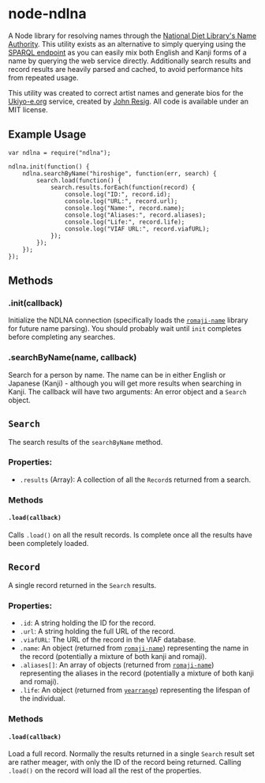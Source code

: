 node-ndlna
==========

A Node library for resolving names through the [National Diet Library's Name Authority](http://id.ndl.go.jp/auth/ndlna). This utility exists as an alternative to simply querying using the [SPARQL endpoint](http://iss.ndl.go.jp/ndla/sparql/) as you can easily mix both English and Kanji forms of a name by querying the web service directly. Additionally search results and record results are heavily parsed and cached, to avoid performance hits from repeated usage.

This utility was created to correct artist names and generate bios for the [Ukiyo-e.org](http://ukiyo-e.org/) service, created by [John Resig](http://ejohn.org/). All code is available under an MIT license.

## Example Usage

    var ndlna = require("ndlna");
    
    ndlna.init(function() {
        ndlna.searchByName("hiroshige", function(err, search) {
            search.load(function() {
                search.results.forEach(function(record) {
                    console.log("ID:", record.id);
                    console.log("URL:", record.url);
                    console.log("Name:", record.name);
                    console.log("Aliases:", record.aliases);
                    console.log("Life:", record.life);
                    console.log("VIAF URL:", record.viafURL);
                });
            });
        });
    });

## Methods

### .init(callback)

Initialize the NDLNA connection (specifically loads the [`romaji-name`](https://www.npmjs.org/package/romaji-name) library for future name parsing). You should probably wait until `init` completes before completing any searches.

### .searchByName(name, callback)

Search for a person by name. The name can be in either English or Japanese (Kanji) - although you will get more results when searching in Kanji. The callback will have two arguments: An error object and a `Search` object.

## `Search`

The search results of the `searchByName` method.

### Properties:

* `.results` (Array): A collection of all the `Record`s returned from a search.

### Methods

#### `.load(callback)`

Calls `.load()` on all the result records. Is complete once all the results have been completely loaded.

## `Record`

A single record returned in the `Search` results.

### Properties:

* `.id`: A string holding the ID for the record.
* `.url`: A string holding the full URL of the record.
* `.viafURL`: The URL of the record in the VIAF database.
* `.name`: An object (returned from [`romaji-name`](https://www.npmjs.org/package/romaji-name)) representing the name in the record (potentially a mixture of both kanji and romaji).
* `.aliases[]`: An array of objects (returned from [`romaji-name`](https://www.npmjs.org/package/romaji-name)) representing the aliases in the record (potentially a mixture of both kanji and romaji).
* `.life`: An object (returned from [`yearrange`](https://www.npmjs.org/package/yearrange)) representing the lifespan of the individual.

### Methods

#### `.load(callback)`

Load a full record. Normally the results returned in a single `Search` result set are rather meager, with only the ID of the record being returned. Calling `.load()` on the record will load all the rest of the properties.